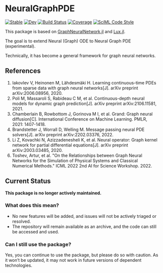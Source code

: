 # NeuralGraphPDE

[![Stable](https://img.shields.io/badge/docs-stable-blue.svg)](https://YichengDWu.github.io/NeuralGraphPDE.jl/stable/)
[![Dev](https://img.shields.io/badge/docs-dev-blue.svg)](https://YichengDWu.github.io/NeuralGraphPDE.jl/dev/)
[![Build Status](https://github.com/YichengDWu/NeuralGraphPDE.jl/actions/workflows/CI.yml/badge.svg?branch=main)](https://github.com/YichengDWu/NeuralGraphPDE.jl/actions/workflows/CI.yml?query=branch%3Amain)
[![Coverage](https://codecov.io/gh/YichengDWu/NeuralGraphPDE.jl/branch/main/graph/badge.svg)](https://codecov.io/gh/YichengDWu/NeuralGraphPDE.jl)
[![SciML Code Style](https://img.shields.io/static/v1?label=code%20style&message=SciML&color=9558b2&labelColor=389826)](https://github.com/SciML/SciMLStyle)

This package is based on [GraphNeuralNetwork.jl](https://github.com/CarloLucibello/GraphNeuralNetworks.jl) and [Lux.jl](https://github.com/avik-pal/Lux.jl).

The goal is to extend Neural (Graph) ODE to Neural Graph PDE (experimental).

Technically, it has become a general framework for graph neural networks.

## References

 1. Iakovlev V, Heinonen M, Lähdesmäki H. Learning continuous-time PDEs from sparse data with graph neural networks[J]. arXiv preprint arXiv:2006.08956, 2020.
 2. Poli M, Massaroli S, Rabideau C M, et al. Continuous-depth neural models for dynamic graph prediction[J]. arXiv preprint arXiv:2106.11581, 2021.
 3. Chamberlain B, Rowbottom J, Gorinova M I, et al. Grand: Graph neural diffusion[C]. International Conference on Machine Learning. PMLR, 2021: 1407-1418.
 4. Brandstetter J, Worrall D, Welling M. Message passing neural PDE solvers[J]. arXiv preprint arXiv:2202.03376, 2022.
 5. Li Z, Kovachki N, Azizzadenesheli K, et al. Neural operator: Graph kernel network for partial differential equations[J]. arXiv preprint arXiv:2003.03485, 2020.
 6. Toshev, Artur, et al. "On the Relationships between Graph Neural Networks for the Simulation of Physical Systems and Classical Numerical Methods." ICML 2022 2nd AI for Science Workshop. 2022.


## Current Status
**This package is no longer actively maintained.**

### What does this mean?

- No new features will be added, and issues will not be actively triaged or resolved.
- The repository will remain available as an archive, and the code can still be accessed and used.

### Can I still use the package?

Yes, you can continue to use the package, but please do so with caution. As it won’t be updated, it may not work in future versions of dependent technologies.
